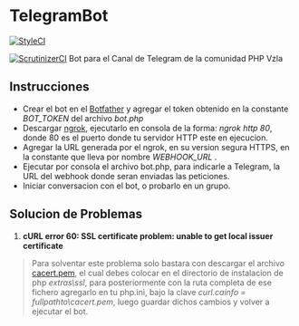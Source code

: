 # TelegramBot

[![StyleCI](https://styleci.io/repos/75344733/shield?branch=master)](https://styleci.io/repos/75344733)

[![ScrutinizerCI](https://scrutinizer-ci.com/g/AlexR1712/TelegramBot/?branch=master)](https://scrutinizer-ci.com/g/AlexR1712/TelegramBot/badges/quality-score.png?b=master)
Bot para el Canal de Telegram de la comunidad PHP Vzla

## Instrucciones

- Crear el bot en el [Botfather](https://telegram.me/BotFather) y agregar el token obtenido en la constante *BOT_TOKEN* del archivo _bot.php_
- Descargar [ngrok](https://ngrok.com), ejecutarlo en consola de la forma:  _ngrok http 80_, donde 80 es el puerto donde tu servidor HTTP este en ejecucion.
- Agregar la URL generada por el ngrok, en su version segura HTTPS, en la constante que lleva por nombre *WEBHOOK_URL* .
- Ejecutar por consola el archivo bot.php, para indicarle a Telegram, la URL del webhook donde seran enviadas las peticiones.
- Iniciar conversacion con el bot, o probarlo en un grupo.

## Solucion de Problemas

1.  **cURL error 60: SSL certificate problem: unable to get local issuer certificate**

> Para solventar este problema solo bastara con descargar el archivo [cacert.pem](http://curl.haxx.se/ca/cacert.pem), el cual debes colocar en el directorio de instalacion de php *extras\ssl*, para posteriormente con la ruta completa de ese fichero agregarlo en tu php.ini, bajo la clave *curl.cainfo = fullpathto\cacert.pem*, luego guardar dichos cambios y volver a ejecutar el bot.